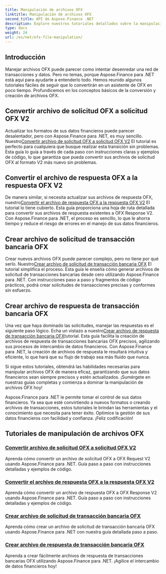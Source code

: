 ```yaml
---
title: Manipulación de archivos OFX
linktitle: Manipulación de archivos OFX
second_title: API de Aspose.Finance .NET
description: Explore nuestros tutoriales detallados sobre la manipulación de archivos OFX usando Aspose.Finance para .NET. Aprenda a convertir y crear archivos OFX con guías paso a paso.
type: docs
weight: 24
url: /es/net/ofx-file-manipulation/
---
```

## Introducción
Manejar archivos OFX puede parecer como intentar desenredar una red de transacciones y datos. Pero no temas, porque Aspose.Finance para .NET está aquí para ayudarte a entenderlo todo. Hemos reunido algunos tutoriales fáciles de seguir que lo convertirán en un asistente de OFX en poco tiempo. Profundicemos en los conceptos básicos de la conversión y creación de archivos OFX.

## Convertir archivo de solicitud OFX a solicitud OFX V2

 Actualizar los formatos de sus datos financieros puede parecer desalentador, pero con Aspose.Finance para .NET, es muy sencillo. Nuestro[Convertir archivo de solicitud OFX a solicitud OFX V2](./convert-ofx-request-file-to-ofx-request-v2/) El tutorial es perfecto para cualquiera que busque realizar esta transición sin problemas. Esta guía lo guía a través de cada paso con instrucciones claras y ejemplos de código, lo que garantiza que pueda convertir sus archivos de solicitud OFX al formato V2 más nuevo sin problemas.

## Convertir el archivo de respuesta OFX a la respuesta OFX V2

De manera similar, si necesita actualizar sus archivos de respuesta OFX, nuestro[Convertir el archivo de respuesta OFX a la respuesta OFX V2](./convert-ofx-response-file-to-ofx-response-v2/) El tutorial lo tiene cubierto. Esta guía proporciona una hoja de ruta detallada para convertir sus archivos de respuesta existentes a OFX Response V2. Con Aspose.Finance para .NET, el proceso es sencillo, lo que le ahorra tiempo y reduce el riesgo de errores en el manejo de sus datos financieros.

## Crear archivo de solicitud de transacción bancaria OFX

 Crear nuevos archivos OFX puede parecer complejo, pero no tiene por qué serlo. Nuestro[Crear archivo de solicitud de transacción bancaria OFX](./create-ofx-bank-transaction-request-file/) El tutorial simplifica el proceso. Esta guía le enseña cómo generar archivos de solicitud de transacciones bancarias desde cero utilizando Aspose.Finance para .NET. Con instrucciones paso a paso y fragmentos de código prácticos, podrá crear solicitudes de transacciones precisas y conformes sin esfuerzo.

## Crear archivo de respuesta de transacción bancaria OFX

 Una vez que haya dominado las solicitudes, manejar las respuestas es el siguiente paso lógico. Echa un vistazo a nuestro[Crear archivo de respuesta de transacción bancaria OFX](./create-ofx-bank-transaction-response-file/)tutorial. Esta guía facilita la creación de archivos de respuesta de transacciones bancarias OFX precisos, agilizando sus procesos de intercambio de datos financieros. Con Aspose.Finance para .NET, la creación de archivos de respuesta le resultará intuitiva y eficiente, lo que hará que su flujo de trabajo sea más fluido que nunca.

Si sigue estos tutoriales, obtendrá las habilidades necesarias para manipular archivos OFX de manera eficaz, garantizando que sus datos financieros sean siempre precisos y estén actualizados. ¡Sumérgete en nuestras guías completas y comienza a dominar la manipulación de archivos OFX hoy!

Aspose.Finance para .NET le permite tomar el control de sus datos financieros. Ya sea que esté convirtiendo a nuevos formatos o creando archivos de transacciones, estos tutoriales le brindan las herramientas y el conocimiento que necesita para tener éxito. Optimice la gestión de sus datos financieros con facilidad y confianza. ¡Feliz codificación!
## Tutoriales de manipulación de archivos OFX
### [Convertir archivo de solicitud OFX a solicitud OFX V2](./convert-ofx-request-file-to-ofx-request-v2/)
Aprenda cómo convertir un archivo de solicitud OFX a OFX Request V2 usando Aspose.Finance para .NET. Guía paso a paso con instrucciones detalladas y ejemplos de código.
### [Convertir el archivo de respuesta OFX a la respuesta OFX V2](./convert-ofx-response-file-to-ofx-response-v2/)
Aprenda cómo convertir un archivo de respuesta OFX a OFX Response V2 usando Aspose.Finance para .NET. Guía paso a paso con instrucciones detalladas y ejemplos de código.
### [Crear archivo de solicitud de transacción bancaria OFX](./create-ofx-bank-transaction-request-file/)
Aprenda cómo crear un archivo de solicitud de transacción bancaria OFX usando Aspose.Finance para .NET con nuestra guía detallada paso a paso. 
### [Crear archivo de respuesta de transacción bancaria OFX](./create-ofx-bank-transaction-response-file/)
Aprenda a crear fácilmente archivos de respuesta de transacciones bancarias OFX utilizando Aspose.Finance para .NET. ¡Agilice el intercambio de datos financieros hoy!